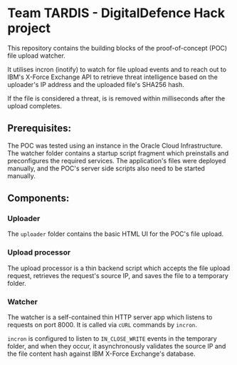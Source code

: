 # Team TARDIS - DigitalDefence Hack project

This repository contains the building blocks of the proof-of-concept (POC) file upload watcher.

It utilises incron (inotify) to watch for file upload events and to reach out to
IBM's X-Force Exchange API to retrieve threat intelligence based on the uploader's
IP address and the uploaded file's SHA256 hash.

If the file is considered a threat, is is removed within milliseconds after the upload completes.

## Prerequisites:

The POC was tested using an instance in the Oracle Cloud Infrastructure. The watcher
folder contains a startup script fragment which preinstalls and preconfigures the
required services. The application's files were deployed manually, and the POC's server
side scripts also need to be started manually.

## Components:

### Uploader

The `uploader` folder contains the basic HTML UI for the POC's file upload.

### Upload processor

The upload processor is a thin backend script which accepts the file upload request,
retrieves the request's source IP, and saves the file to a temporary folder.

### Watcher

The watcher is a self-contained thin HTTP server app which listens to requests
on port 8000. It is called via `cURL` commands by `incron`.

`incron` is configured to listen to `IN_CLOSE_WRITE` events in the temporary folder,
and when they occur, it asynchronously validates the source IP and the file content hash
against IBM X-Force Exchange's database.
